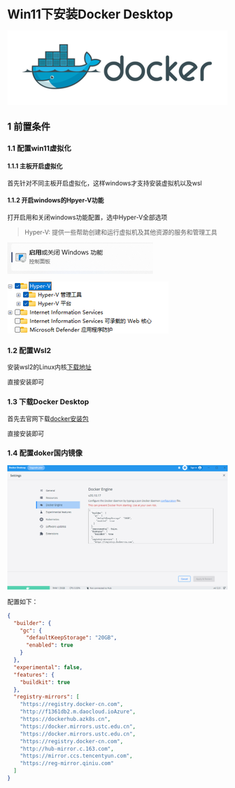 # Win11下安装Docker Desktop

![img](assets/docker-cover.png)

## 1 前置条件

### 1.1 配置win11虚拟化

#### 1.1.1 主板开启虚拟化

首先针对不同主板开启虚拟化，这样windows才支持安装虚拟机以及wsl



#### 1.1.2  开启windows的Hpyer-V功能

打开启用和关闭windows功能配置，选中Hyper-V全部选项

> Hyper-V: 提供一些帮助创建和运行虚拟机及其他资源的服务和管理工具

![image-20221015123705058](assets/image-20221015123705058.png)

![image-20221015124119818](assets/image-20221015124119818.png)



### 1.2  配置Wsl2

安装wsl2的Linux内核[下载地址](https://docs.microsoft.com/zh-cn/windows/wsl/install-manual#step-4---download-the-linux-kernel-update-package)

直接安装即可



### 1.3 下载Docker Desktop

首先去官网下载[docker安装包](https://desktop.docker.com/win/main/amd64/Docker%20Desktop%20Installer.exe?utm_source=docker&amp;utm_medium=webreferral&amp;utm_campaign=dd-smartbutton&amp;utm_location=module)

直接安装即可



### 1.4 配置doker国内镜像

![image-20221015124525895](assets/image-20221015124525895.png)



配置如下：

```json
{
  "builder": {
    "gc": {
      "defaultKeepStorage": "20GB",
      "enabled": true
    }
  },
  "experimental": false,
  "features": {
    "buildkit": true
  },
  "registry-mirrors": [
    "https://registry.docker-cn.com",
    "http://f1361db2.m.daocloud.ioAzure",
    "https://dockerhub.azk8s.cn",
    "https://docker.mirrors.ustc.edu.cn",
    "https://docker.mirrors.ustc.edu.cn",
    "https://registry.docker-cn.com",
    "http://hub-mirror.c.163.com",
    "https://mirror.ccs.tencentyun.com",
    "https://reg-mirror.qiniu.com"
  ]
}
```

